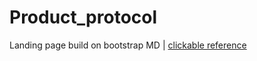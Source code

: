 # Product_protocol
Landing page build on bootstrap MD | [clickable reference](https://romanovskyArt.github.io/Product_protocol/)
